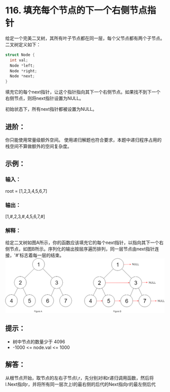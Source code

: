 # 116. 填充每个节点的下一个右侧节点指针
给定一个完美二叉树，其所有叶子节点都在同一层，每个父节点都有两个子节点。二叉树定义如下：
```go
struct Node {
  int val;
  Node *left;
  Node *right;
  Node *next;
}
```
填充它的每个next指针，让这个指针指向其下一个右侧节点。如果找不到下一个右侧节点，则将next指针设置为NULL。

初始状态下，所有next指针都被设置为NULL。

## 进阶：

你只能使用常量级额外空间。
使用递归解题也符合要求，本题中递归程序占用的栈空间不算做额外的空间复杂度。
 
## 示例：

### 输入：
root = [1,2,3,4,5,6,7]  
### 输出：
[1,#,2,3,#,4,5,6,7,#]  
### 解释：
给定二叉树如图A所示，你的函数应该填充它的每个next指针，以指向其下一个右侧节点，如图B所示。序列化的输出按层序遍历排列，同一层节点由next指针连接，'#'标志着每一层的结束。
![图A](assets/116_sample.png)

## 提示：

- 树中节点的数量少于 4096
- -1000 <= node.val <= 1000

## 解答：

从根节点开始，取节点的左右子节点l,r，先分别对l和r递归调用函数，然后将l.Next指向r，并将所有同一层次上l的最右侧的后代的Next指向r的最左侧后代